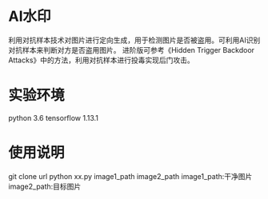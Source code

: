 # AI水印
利用对抗样本技术对图片进行定向生成，用于检测图片是否被盗用。可利用AI识别对抗样本来判断对方是否盗用图片。
进阶版可参考《Hidden Trigger Backdoor Attacks》中的方法，利用对抗样本进行投毒实现后门攻击。

# 实验环境
python 3.6
tensorflow 1.13.1

# 使用说明
git clone url
python xx.py image1_path image2_path
image1_path:干净图片
image2_path:目标图片

